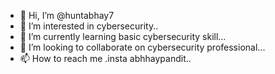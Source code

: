 - 👋 Hi, I’m @huntabhay7
- 👀 I’m interested in cybersecurity..
- 🌱 I’m currently learning basic cybersecurity skill...
- 💞️ I’m looking to collaborate on cybersecurity professional...
- 📫 How to reach me .insta  abhhaypandit..

<!---
huntabhay7/huntabhay7 is a ✨ special ✨ repository because its `README.md` (this file) appears on your GitHub profile.
You can click the Preview link to take a look at your changes.
--->
